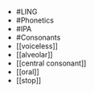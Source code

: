 - #LING
- #Phonetics
- #IPA
- #Consonants
- [[voiceless]]
- [[alveolar]]
- [[central consonant]]
- [[oral]]
- [[stop]]